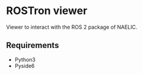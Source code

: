 # ROSTron viewer

Viewer to interact with the ROS 2 package of NAELIC.

## Requirements

- Python3
- Pyside6